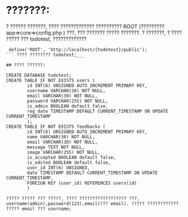 # ???????:

? ?????? ???????, ???? ????????????? ?????????? ROOT (????????? app=>core=>config.php ) ???, ??? ??????? ????? ???????. ? ???????, ? ???? ????? ??? todotest, ?????????????

````
 define('ROOT', 'http://localhost/{todotest}/public');
``` ???? ???????? todotest;___

## ???? ??????:
````

    CREATE DATABASE todotest;
    CREATE TABLE IF NOT EXISTS users (
    		id INT(6) UNSIGNED AUTO_INCREMENT PRIMARY KEY,
    		username VARCHAR(30) NOT NULL,
    		email VARCHAR(30) NOT NULL,
    		password VARCHAR(255) NOT NULL,
    		is_admin BOOLEAN default false,
    		reg_date TIMESTAMP DEFAULT CURRENT_TIMESTAMP ON UPDATE CURRENT_TIMESTAMP
    		);
    CREATE TABLE IF NOT EXISTS feedbacks (
    		id INT(6) UNSIGNED AUTO_INCREMENT PRIMARY KEY,
    		name VARCHAR(30) NOT NULL,
    		email VARCHAR(30) NOT NULL,
    		message TEXT NOT NULL,
    		image VARCHAR(255) NOT NULL,
            is_accepted BOOLEAN default false,
            is_edited BOOLEAN default false,
    		user_id INT(6) UNSIGNED,
    		date TIMESTAMP DEFAULT CURRENT_TIMESTAMP ON UPDATE CURRENT_TIMESTAMP,
            FOREIGN KEY (user_id) REFERENCES users(id)
            )

```
????? ????? ??? ?????, ???? ?????????????????? ???, username(admin),password(123),email(??? email). ????? ???????????? ????? email ??? username;

